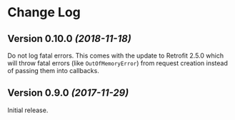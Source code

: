 Change Log
==========

Version 0.10.0 *(2018-11-18)*
----------------------------

Do not log fatal errors. This comes with the update to Retrofit 2.5.0 which will throw fatal errors (like `OutOfMemoryError`) from request creation instead of passing them into callbacks.

Version 0.9.0 *(2017-11-29)*
----------------------------

Initial release.

